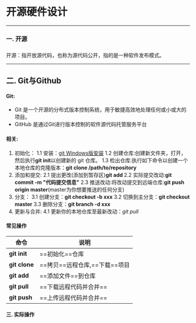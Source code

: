﻿# 开源硬件设计




---
### 一. 开源
### 
开源：指开放源代码，也称为源代码公开，指的是一种软件发布模式。

--------------------------

## 二. Git与Github
#### Git:
- Git 是一个开源的分布式版本控制系统，用于敏捷高效地处理任何或小或大的项目。
- GitHub 是通过Git进行版本控制的软件源代码托管服务平台
#### 相关:
1. 初始化：
1.1 安装：[git Windows版安装](https://gitforwindows.org/)
1.2 创建仓库:创建新文件夹，打开，然后执行**git init**以创建新的 git 仓库。
1.3 检出仓库:执行如下命令以创建一个本地仓库的克隆版本：**git clone /path/to/repository**
2. 添加和提交:
2.1 提出更改(添加到暂存区)**git add <filename>**
2.2 实际提交改动:**git commit -m "代码提交信息"**
2.3 推送改动:将改动提交到远端仓库:**git push origin master**(master为你想要推送的任何分支)
3. 分支：
3.1 创建分支：**git checkout -b xxx**
3.2 切换到主分支：**git checkout master**
3.3 删除分支：**git branch -d xxx**
4. 更新与合并:
4.1 更新你的本地仓库至最新改动：$git$ $pull$


#### 常见操作

命令|说明|
-------|----
**git init**|==初始化==仓库
**git clone**|==拷贝==远程仓库,==下载==项目
**git add**|==添加文件==到仓库
**git pull**|	==下载远程代码并合并==
**git push**|==上传远程代码并合并==


#### 三. 实际操作









